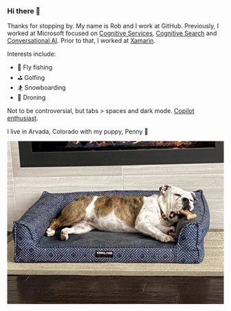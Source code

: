 ### Hi there 👋

Thanks for stopping by. My name is Rob and I work at GitHub. Previously, I worked at Microsoft focused on [Cognitive Services](https://azure.microsoft.com/en-us/services/cognitive-services/), [Cognitive Search](https://azure.microsoft.com/en-us/services/search/) and [Conversational AI](https://dev.botframework.com/). Prior to that, I worked at [Xamarin](https://dotnet.microsoft.com/apps/xamarin).

Interests include:
* :fishing_pole_and_fish: Fly fishing
* :golf: Golfing
* :snowboarder: Snowboarding
* :helicopter: Droning

Not to be controversial, but tabs > spaces and dark mode. [Copilot enthusiast](https://github.com/features/copilot).

I live in Arvada, Colorado with my puppy, Penny :dog:

![Penny, the English bulldog](https://github.com/rob-derosa/rob-derosa/blob/main/penny_dreams_bone.jpg?raw=true)
